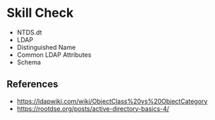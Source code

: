 # Skill Check
- NTDS.dt
- LDAP
- Distinguished Name
- Common LDAP Attributes
- Schema

## References
- https://ldapwiki.com/wiki/ObjectClass%20vs%20ObjectCategory
- https://rootdse.org/posts/active-directory-basics-4/
